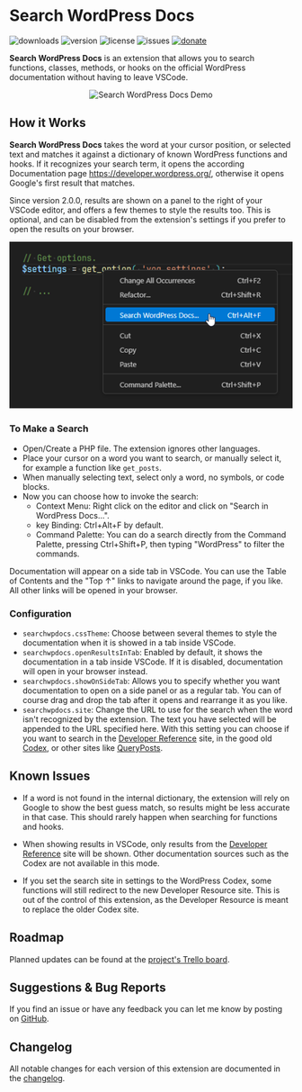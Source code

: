 # Search WordPress Docs

![downloads](https://img.shields.io/visual-studio-marketplace/d/yogensia.searchwpdocs.svg) ![version](https://img.shields.io/visual-studio-marketplace/v/yogensia.searchwpdocs.svg) ![license](https://img.shields.io/github/license/yogensia/VSCodeSearchWPDocs.svg) ![issues](https://img.shields.io/github/issues-raw/yogensia/VSCodeSearchWPDocs.svg) [![donate](https://img.shields.io/badge/donate-paypal-brightgreen.svg)](https://paypal.me/JPardilla)

**Search WordPress Docs** is an extension that allows you to search functions, classes, methods, or hooks on the official WordPress documentation without having to leave VSCode.

<div align="center">
  <img src="https://github.com/yogensia/VSCodeSearchWPDocs/raw/master/assets/demo.avif" alt="Search WordPress Docs Demo" title="Search WordPress Docs Demo" />
</div>

## How it Works

**Search WordPress Docs** takes the word at your cursor position, or selected text and matches it against a dictionary of known WordPress functions and hooks. If it recognizes your search term, it opens the according Documentation page <https://developer.wordpress.org/>, otherwise it opens Google's first result that matches.

Since version 2.0.0, results are shown on a panel to the right of your VSCode editor, and offers a few themes to style the results too. This is optional, and can be disabled from the extension's settings if you prefer to open the results on your browser.

<div align="center">
  <img src="https://github.com/yogensia/VSCodeSearchWPDocs/raw/master/assets/screenshot.png" alt="Search WordPress Docs screenshot" title="Search WordPress Docs screenshot" />
</div>

### To Make a Search

- Open/Create a PHP file. The extension ignores other languages.
- Place your cursor on a word you want to search, or manually select it, for example a function like `get_posts`.
- When manually selecting text, select only a word, no symbols, or code blocks.
- Now you can choose how to invoke the search:
  - Context Menu: Right click on the editor and click on "Search in WordPress Docs...".
  - key Binding: Ctrl+Alt+F by default.
  - Command Palette: You can do a search directly from the Command Palette, pressing Ctrl+Shift+P, then typing "WordPress" to filter the commands.

Documentation will appear on a side tab in VSCode. You can use the Table of Contents and the "Top ↑" links to navigate around the page, if you like. All other links will be opened in your browser.

### Configuration

- `searchwpdocs.cssTheme`: Choose between several themes to style the documentation when it is showed in a tab inside VSCode.
- `searchwpdocs.openResultsInTab`: Enabled by default, it shows the documentation in a tab inside VSCode. If it is disabled, documentation will open in your browser instead.
- `searchwpdocs.showOnSideTab`: Allows you to specify whether you want documentation to open on a side panel or as a regular tab. You can of course drag and drop the tab after it opens and rearrange it as you like.
- `searchwpdocs.site`: Change the URL to use for the search when the word isn't recognized by the extension. The text you have selected will be appended to the URL specified here. With this setting you can choose if you want to search in the [Developer Reference](https://developer.wordpress.org/reference/) site, in the good old [Codex](https://codex.wordpress.org/), or other sites like [QueryPosts](https://queryposts.com/).

## Known Issues

- If a word is not found in the internal dictionary, the extension will rely on Google to show the best guess match, so results might be less accurate in that case. This should rarely happen when searching for functions and hooks.

- When showing results in VSCode, only results from the [Developer Reference](https://developer.wordpress.org/reference/) site will be shown. Other documentation sources such as the Codex are not available in this mode.

- If you set the search site in settings to the WordPress Codex, some functions will still redirect to the new Developer Resource site. This is out of the control of this extension, as the Developer Resource is meant to replace the older Codex site.

## Roadmap

Planned updates can be found at the [project's Trello board](https://trello.com/b/GAayqIox/searchwpdocs).

## Suggestions & Bug Reports

If you find an issue or have any feedback you can let me know by posting on [GitHub](https://github.com/yogensia/VSCodeSearchWPDocs/issues).

## Changelog

All notable changes for each version of this extension are documented in the [changelog](https://github.com/yogensia/VSCodeSearchWPDocs/blob/master/CHANGELOG.md).
